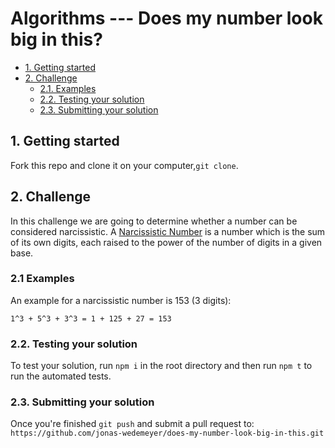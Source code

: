 # Algorithms  --- Does my number look big in this?

- [1. Getting started](#1-getting-started)
- [2. Challenge](#2-challenge)
  - [2.1. Examples](#21-examples)
  - [2.2. Testing your solution](#22-testing-your-solution)
  - [2.3. Submitting your solution](#23-submitting-your-solution)

## 1. Getting started

Fork this repo and clone it on your computer,`git clone`. 

## 2. Challenge
In this challenge we are going to determine whether a number can be considered narcissistic.
A [Narcissistic Number](https://en.wikipedia.org/wiki/Narcissistic_number) is a number which is the sum of its own digits, each raised to the power of the number of digits in a given base. 

### 2.1 Examples
An example for a narcissistic number is 153 (3 digits):
```
1^3 + 5^3 + 3^3 = 1 + 125 + 27 = 153
```

### 2.2. Testing your solution
To test your solution, run `npm i` in the root directory and then run `npm t` to run the automated tests.

### 2.3. Submitting your solution

Once you're finished `git push` and submit a pull request to: 
`https://github.com/jonas-wedemeyer/does-my-number-look-big-in-this.git`
